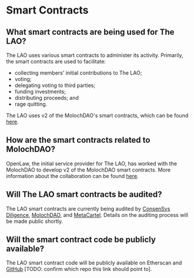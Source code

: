 # Smart Contracts

## What smart contracts are being used for The LAO?

The LAO uses various smart contracts to administer its activity. Primarily, the smart contracts are used to facilitate:

- collecting members' initial contributions to The LAO;
- voting;
- delegating voting to third parties;
- funding investments;
- distributing proceeds; and
- rage quitting.

The LAO uses v2 of the MolochDAO's smart contracts, which can be found [here](https://github.com/MolochVentures/moloch).

## How are the smart contracts related to MolochDAO?

OpenLaw, the initial service provider for The LAO, has worked with the MolochDAO to develop v2 of the MolochDAO smart contracts. More information about the collaboration can be found [here](https://medium.com/@thelaoofficial/the-lao-joins-forces-with-moloch-dao-and-metacartel-to-begin-to-standardize-dao-related-smart-b6ee4b0db071).

## Will The LAO smart contracts be audited?

The LAO smart contracts are currently being audited by [ConsenSys Diligence](https://diligence.consensys.net/), [MolochDAO](https://molochdao.com/), and [MetaCartel](https://www.metacartel.org/). Details on the auditing process will be made public shortly.

## Will the smart contract code be publicly available?

The LAO smart contract code will be publicly available on Etherscan and [GitHub](https://github.com/openlawteam/lao) [TODO: confirm which repo this link should point to].
